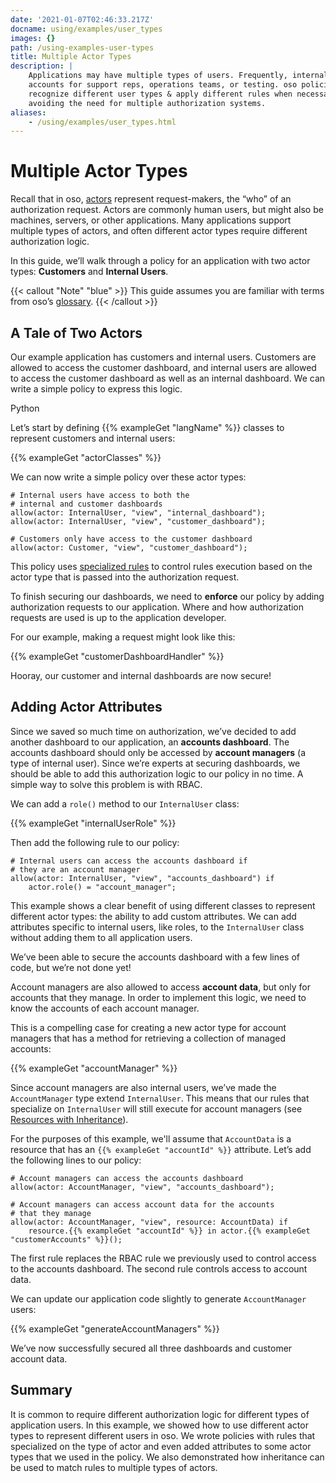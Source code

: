 ```yaml
---
date: '2021-01-07T02:46:33.217Z'
docname: using/examples/user_types
images: {}
path: /using-examples-user-types
title: Multiple Actor Types
description: |
    Applications may have multiple types of users. Frequently, internal user
    accounts for support reps, operations teams, or testing. oso policies can
    recognize different user types & apply different rules when necessary,
    avoiding the need for multiple authorization systems.
aliases: 
    - /using/examples/user_types.html
---
```


# Multiple Actor Types

Recall that in oso, [actors](glossary#actors) represent request-makers, the
“who” of an authorization request. Actors are commonly human users, but might
also be machines, servers, or other applications. Many applications support
multiple types of actors, and often different actor types require different
authorization logic.

In this guide, we’ll walk through a policy for an application with two actor
types: **Customers** and **Internal Users**.

{{< callout "Note" "blue" >}}
  This guide assumes you are familiar with terms from oso’s
  [glossary](glossary).
{{< /callout >}}

## A Tale of Two Actors

Our example application has customers and internal users. Customers are allowed
to access the customer dashboard, and internal users are allowed to access the
customer dashboard as well as an internal dashboard. We can write a simple
policy to express this logic.

Python

Let’s start by defining {{% exampleGet "langName" %}} classes to represent
customers and internal users:

{{% exampleGet "actorClasses" %}}

We can now write a simple policy over these actor types:

```polar
# Internal users have access to both the
# internal and customer dashboards
allow(actor: InternalUser, "view", "internal_dashboard");
allow(actor: InternalUser, "view", "customer_dashboard");

# Customers only have access to the customer dashboard
allow(actor: Customer, "view", "customer_dashboard");
```

This policy uses [specialized
rules](application-types#registering-application-types) to control rules
execution based on the actor type that is passed into the authorization
request.

To finish securing our dashboards, we need to **enforce** our policy by adding
authorization requests to our application. Where and how authorization requests
are used is up to the application developer.

For our example, making a request might look like this:

{{% exampleGet "customerDashboardHandler" %}}

Hooray, our customer and internal dashboards are now secure!

## Adding Actor Attributes

Since we saved so much time on authorization, we’ve decided to add another
dashboard to our application, an **accounts dashboard**. The accounts dashboard
should only be accessed by **account managers** (a type of internal user).
Since we’re experts at securing dashboards, we should be able to add this
authorization logic to our policy in no time. A simple way to solve this
problem is with RBAC.

We can add a `role()` method to our `InternalUser` class:

{{% exampleGet "internalUserRole" %}}

Then add the following rule to our policy:

```polar
# Internal users can access the accounts dashboard if
# they are an account manager
allow(actor: InternalUser, "view", "accounts_dashboard") if
    actor.role() = "account_manager";
```

This example shows a clear benefit of using different classes to represent
different actor types: the ability to add custom attributes. We can add
attributes specific to internal users, like roles, to the `InternalUser` class
without adding them to all application users.

We’ve been able to secure the accounts dashboard with a few lines of code, but
we’re not done yet!

Account managers are also allowed to access **account data**, but only for
accounts that they manage. In order to implement this logic, we need to know
the accounts of each account manager.

This is a compelling case for creating a new actor type for account managers
that has a method for retrieving a collection of managed accounts:

{{% exampleGet "accountManager" %}}

Since account managers are also internal users, we’ve made the `AccountManager`
type extend `InternalUser`. This means that our rules that specialize on
`InternalUser` will still execute for account managers (see [Resources with
Inheritance](learn/policies/examples/inheritance)).

For the purposes of this example, we'll assume that `AccountData` is a resource
that has an `{{% exampleGet "accountId" %}}` attribute. Let’s add the following
lines to our policy:

```polar
# Account managers can access the accounts dashboard
allow(actor: AccountManager, "view", "accounts_dashboard");

# Account managers can access account data for the accounts
# that they manage
allow(actor: AccountManager, "view", resource: AccountData) if
    resource.{{% exampleGet "accountId" %}} in actor.{{% exampleGet "customerAccounts" %}}();
```

The first rule replaces the RBAC rule we previously used to control access to
the accounts dashboard. The second rule controls access to account data.

We can update our application code slightly to generate `AccountManager` users:

{{% exampleGet "generateAccountManagers" %}}

We’ve now successfully secured all three dashboards and customer account data.

## Summary

It is common to require different authorization logic for different types of
application users. In this example, we showed how to use different actor types
to represent different users in oso. We wrote policies with rules that
specialized on the type of actor and even added attributes to some actor types
that we used in the policy. We also demonstrated how inheritance can be used to
match rules to multiple types of actors.
